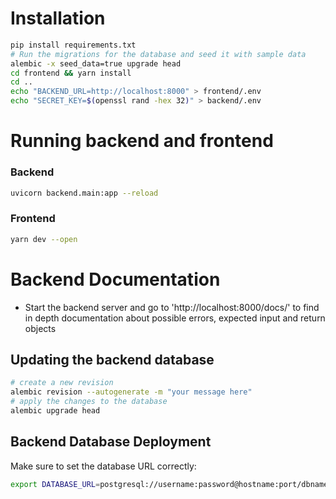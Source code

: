 # Installation

```bash
pip install requirements.txt
# Run the migrations for the database and seed it with sample data
alembic -x seed_data=true upgrade head
cd frontend && yarn install
cd ..
echo "BACKEND_URL=http://localhost:8000" > frontend/.env
echo "SECRET_KEY=$(openssl rand -hex 32)" > backend/.env
```

# Running backend and frontend

### Backend

```bash
uvicorn backend.main:app --reload
```

### Frontend

```bash
yarn dev --open
```

# Backend Documentation

- Start the backend server and go to 'http://localhost:8000/docs/' to find in depth documentation about possible errors, expected input and return objects

## Updating the backend database

```bash
# create a new revision
alembic revision --autogenerate -m "your message here"
# apply the changes to the database
alembic upgrade head
```

## Backend Database Deployment

Make sure to set the database URL correctly:

```bash
export DATABASE_URL=postgresql://username:password@hostname:port/dbname
```
